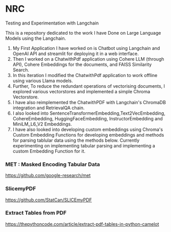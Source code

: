 # NRC
Testing and Experimentation with Langchain

This is a repository dedicated to the work I have Done on Large Language Models using the Langchain.

1. My First Application I have worked on is Chatbot using Langchain and OpenAI API and streamlit for deploying it in a web interface.
2. Then I worked on a ChatwithPdf application using Cohere LLM (through API), Cohere Embeddings for the documents, and FAISS Similarity Search.
3. In this iteration I modified the ChatwithPdf application to work offline using various Llama models.
4. Further, To reduce the redundant operations of vectorising documents, I explored various vectorstores and implemented a simple Chroma Vectorstore.
5. I have also reimplemented the ChatwithPDF with Langchain's ChromaDB integration and RetrievalQA chain.
6. I also looked into SentenceTransformerEmbedding,Text2VecEmbedding, CohereEmbedding, HuggingFaceEmbedding, InstructorEmbedding and MiniLM_L6_V2 Embeddings.
7. I have also looked into developing custom embeddings using Chroma's Custom Embedding Functions for developing embeddings and methods for parsing tablular data using the methods below.
Currently experimenting on implementing tabular parsing and implementing a custom Embedding Function for it.

### MET : Masked Encoding Tabular Data
https://github.com/google-research/met 

### SlicemyPDF
https://github.com/StatCan/SLICEmyPDF

### Extract Tables from PDF
https://thepythoncode.com/article/extract-pdf-tables-in-python-camelot




